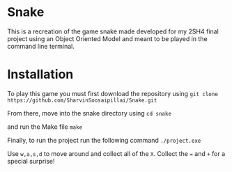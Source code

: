 # Snake
This is a recreation of the game snake made developed for my 2SH4 final project using an Object Oriented Model and meant to be played in the command line terminal.

# Installation
To play this game you must first download the repository using
`git clone https://github.com/SharvinSoosaipillai/Snake.git`

From there, move into the snake directory using
`cd snake`

and run the Make file
`make`

Finally, to run the project run the following command
`./project.exe`

Use `w,a,s,d` to move around and collect all of the `X`.
Collect the `=` and `+` for a special surprise!
